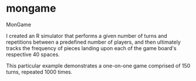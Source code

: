 # mongame
MonGame

I created an R simulator that performs a given number of turns and repetitions between a predefined number of players, and then ultimately tracks the frequency of pieces landing upon each of the game board's respective 40 spaces. 

This particular example demonstrates a one-on-one game comprised of 150 turns, repeated 1000 times. 
